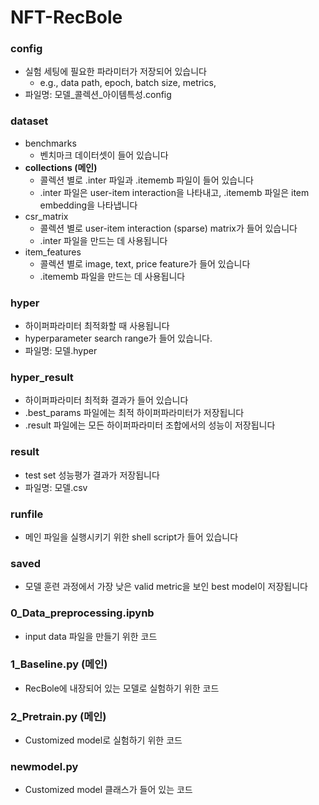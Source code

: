 # NFT-RecBole

### config
- 실험 세팅에 필요한 파라미터가 저장되어 있습니다
  - e.g., data path, epoch, batch size, metrics, 
- 파일명: 모델_콜렉션_아이템특성.config

### dataset
- benchmarks
  - 벤치마크 데이터셋이 들어 있습니다
- **collections (메인)**
  - 콜렉션 별로 .inter 파일과 .itememb 파일이 들어 있습니다
  - .inter 파일은 user-item interaction을 나타내고, .itememb 파일은 item embedding을 나타냅니다
- csr_matrix
  - 콜렉션 별로 user-item interaction (sparse) matrix가 들어 있습니다
  - .inter 파일을 만드는 데 사용됩니다
- item_features
  - 콜렉션 별로 image, text, price feature가 들어 있습니다
  - .itememb 파일을 만드는 데 사용됩니다

### hyper
- 하이퍼파라미터 최적화할 때 사용됩니다
- hyperparameter search range가 들어 있습니다.
- 파일명: 모델.hyper

### hyper_result
- 하이퍼파라미터 최적화 결과가 들어 있습니다
- .best_params 파일에는 최적 하이퍼파라미터가 저장됩니다
- .result 파일에는 모든 하이퍼파라미터 조합에서의 성능이 저장됩니다

### result
- test set 성능평가 결과가 저장됩니다
- 파일명: 모델.csv

### runfile
- 메인 파일을 실행시키기 위한 shell script가 들어 있습니다

### saved
- 모델 훈련 과정에서 가장 낮은 valid metric을 보인 best model이 저장됩니다

### 0_Data_preprocessing.ipynb
- input data 파일을 만들기 위한 코드

### 1_Baseline.py (메인)
- RecBole에 내장되어 있는 모델로 실험하기 위한 코드

### 2_Pretrain.py (메인)
- Customized model로 실험하기 위한 코드

### newmodel.py
- Customized model 클래스가 들어 있는 코드
